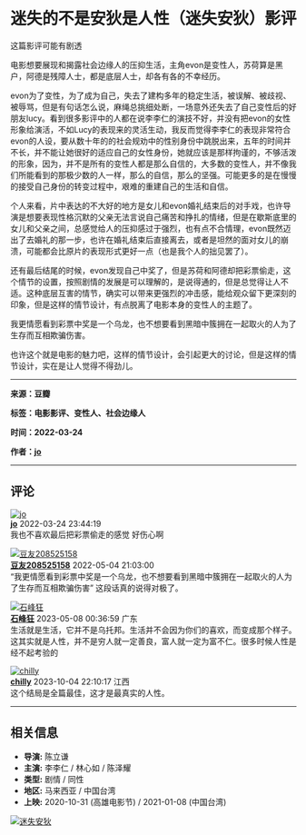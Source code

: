 # 迷失的不是安狄是人性（迷失安狄）影评

这篇影评可能有剧透

电影想要展现和揭露社会边缘人的压抑生活，主角evon是变性人，苏荷算是黑户，阿德是残障人士，都是底层人士，却各有各的不幸经历。

evon为了变性，为了成为自己，失去了建构多年的稳定生活，被误解、被歧视、被辱骂，但是有句话怎么说，麻绳总挑细处断，一场意外还失去了自己变性后的好朋友lucy。看到很多影评中的人都在说李李仁的演技不好，并没有把evon的女性形象给演活，不如Lucy的表现来的灵活生动，我反而觉得李李仁的表现非常符合evon的人设，要从数十年的的社会规劝中的性别身份中跳脱出来，五年的时间并不长，并不能让她很好的适应自己的女性身份，她就应该是那样拘谨的，不够活泼的形象，因为，并不是所有的变性人都是那么自信的，大多数的变性人，并不像我们所能看到的那极少数的人一样，那么的自信，那么的坚强。可能更多的是在慢慢的接受自己身份的转变过程中，艰难的重建自己的生活和自信。

个人来看，片中表达的不大好的地方是女儿和evon婚礼结束后的对手戏，也许导演是想要表现性格沉默的父亲无法言说自己痛苦和挣扎的情绪，但是在歇斯底里的女儿和父亲之间，总感觉给人的压抑感过于强烈，也有点不合情理，evon既然迈出了去婚礼的那一步，也许在婚礼结束后直接离去，或者是坦然的面对女儿的崩溃，可能都会比原片的表现形式更好一点（也是我个人的拙见罢了）。

还有最后结尾的时候，evon发现自己中奖了，但是苏荷和阿德却把彩票偷走，这个情节的设置，按照剧情的发展是可以理解的，是说得通的，但是总觉得让人不适。这种底层互害的情节，确实可以带来更强烈的冲击感，能给观众留下更深刻的印象，但是这样的情节设计，有点脱离了电影本身的变性人的主题了。

我更情愿看到彩票中奖是一个乌龙，也不想要看到黑暗中簇拥在一起取火的人为了生存而互相欺骗伤害。

也许这个就是电影的魅力吧，这样的情节设计，会引起更大的讨论，但是这样的情节设计，实在是让人觉得不得劲儿。

---

**来源：豆瓣**

**标签：电影影评、变性人、社会边缘人** 

**时间：2022-03-24**

**作者：[jo](https://www.douban.com/people/4080366/)**

---

## 评论

[![jo](https://img2.doubanio.com/icon/up4080366-1.jpg)](https://www.douban.com/people/liujojo/)  
**[jo](https://www.douban.com/people/4080366)** 2022-03-24 23:44:19  
我也不喜欢最后把彩票偷走的感觉 好伤心啊

[![豆友208525158](https://img9.doubanio.com/icon/up208525158-4.jpg)](https://www.douban.com/people/208525158/)  
**[豆友208525158](https://www.douban.com/people/208525158)** 2022-05-04 21:03:00  
“我更情愿看到彩票中奖是一个乌龙，也不想要看到黑暗中簇拥在一起取火的人为了生存而互相欺骗伤害” 这段话真的说得对极了。

[![石峰狂](https://img2.doubanio.com/icon/up188847092-1.jpg)](https://www.douban.com/people/188847092/)  
**[石峰狂](https://www.douban.com/people/188847092)** 2023-05-08 00:36:59 广东  
生活就是生活，它并不是乌托邦。生活并不会因为你们的喜欢，而变成那个样子。这其实就是人性，并不是穷人就一定善良，富人就一定为富不仁。很多时候人性是经不起考验的

[![chilly](https://img9.doubanio.com/icon/up57100712-4.jpg)](https://www.douban.com/people/chilly218/)  
**[chilly](https://www.douban.com/people/57100712)** 2023-10-04 22:10:17 江西  
这个结局是全篇最佳，这才是最真实的人性。

---

## 相关信息

- **导演:** 陈立谦
- **主演:** 李李仁 / 林心如 / 陈泽耀
- **类型:** 剧情 / 同性
- **地区:** 马来西亚 / 中国台湾
- **上映:** 2020-10-31 (高雄电影节) / 2021-01-08 (中国台湾)

[![迷失安狄](https://img9.doubanio.com/view/photo/s_ratio_poster/public/p2585101276.webp)](https://movie.douban.com/subject/30334960/)
<!-- tcd_original_link https://m.douban.com/movie/review/14122149/ -->

